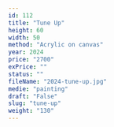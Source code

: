 ```yaml
---
id: 112
title: "Tune Up"
height: 60
width: 50
method: "Acrylic on canvas"
year: 2024
price: "2700"
exPrice: ""
status: ""
fileName: "2024-tune-up.jpg"
medie: "painting"
draft: "False"
slug: "tune-up"
weight: "130"
---
```

